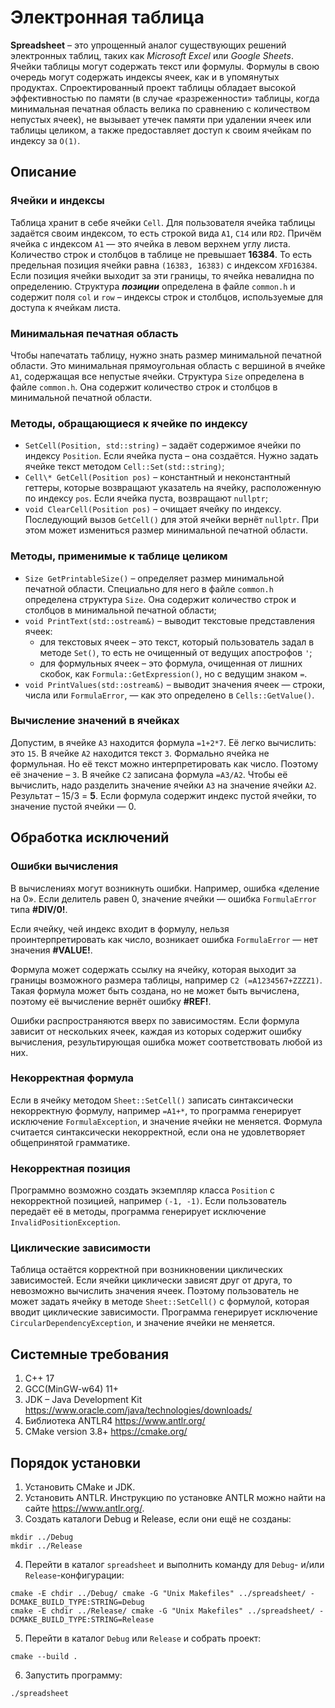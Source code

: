 # Электронная таблица

**Spreadsheet** – это упрощенный аналог существующих решений электронных таблиц, таких как *Microsoft Excel* или *Google Sheets*. Ячейки таблицы могут содержать текст или формулы. Формулы в свою очередь могут содержать индексы ячеек, как и в упомянутых продуктах. Спроектированный проект таблицы обладает высокой эффективностью по памяти (в случае «разреженности» таблицы, когда минимальная печатная область велика по сравнению с количеством непустых ячеек), не вызывает утечек памяти при удалении ячеек или таблицы целиком, а также предоставляет доступ к своим ячейкам по индексу за `О(1)`.

## Описание

### Ячейки и индексы

Таблица хранит в себе ячейки `Cell`. Для пользователя ячейка таблицы задаётся своим индексом, то есть строкой вида `А1`, `С14` или `RD2`. Причём ячейка с индексом `А1` — это ячейка в левом верхнем углу листа.
Количество строк и столбцов в таблице не превышает **16384**. То есть предельная позиция ячейки равна `(16383, 16383)` с индексом `XFD16384`. Если позиция ячейки выходит за эти границы, то ячейка невалидна по определению. Структура ***позиции*** определена в файле `common.h` и содержит поля `col` и `row` – индексы строк и столбцов, используемые для доступа к ячейкам листа.

### Минимальная печатная область

Чтобы напечатать таблицу, нужно знать размер минимальной печатной области. Это минимальная прямоугольная область с вершиной в ячейке `A1`, содержащая все непустые ячейки.
Структура `Size` определена в файле `common.h`. Она содержит количество строк и столбцов в минимальной печатной области.

### Методы, обращающиеся к ячейке по индексу

* `SetCell(Position, std::string)` – задаёт содержимое ячейки по индексу `Position`. Если ячейка пуста – она создаётся. Нужно задать ячейке текст методом `Cell::Set(std::string)`;
* `Cell\* GetCell(Position pos)` – константный и неконстантный геттеры, которые возвращают указатель на ячейку, расположенную по индексу `pos`. Если ячейка пуста, возвращают `nullptr`;
* `void ClearCell(Position pos)` – очищает ячейку по индексу. Последующий вызов `GetCell()` для этой ячейки вернёт `nullptr`. При этом может измениться размер минимальной печатной области.

### Методы, применимые к таблице целиком

* `Size GetPrintableSize()` – определяет размер минимальной печатной области. Специально для него в файле `common.h` определена структура `Size`. Она содержит количество строк и столбцов в минимальной печатной области;
* `void PrintText(std::ostream&)` – выводит текстовые представления ячеек:
	* для текстовых ячеек – это текст, который пользователь задал в методе `Set()`, то есть не очищенный от ведущих апострофов `'`;
	* для формульных ячеек – это формула, очищенная от лишних скобок, как `Formula::GetExpression()`, но с ведущим знаком `=`.
* `void PrintValues(std::ostream&)` – выводит значения ячеек — строки, числа или `FormulaError`, — как это определено в `Cells::GetValue()`.

### Вычисление значений в ячейках

Допустим, в ячейке `А3` находится формула `=1+2*7`. Её легко вычислить: это `15`. В ячейке `A2` находится текст `3`. Формально ячейка не формульная. Но её текст можно интерпретировать как число. Поэтому её значение – `3`. В ячейке `С2` записана формула `=A3/A2`. Чтобы её вычислить, надо разделить значение ячейки `А3` на значение ячейки `А2`. Результат – 15/3 = **5**.
Если формула содержит индекс пустой ячейки, то значение пустой ячейки — 0.

## Обработка исключений

### Ошибки вычисления

В вычислениях могут возникнуть ошибки. Например, ошибка «деление на 0». Если делитель равен 0, значение ячейки — ошибка `FormulaError` типа **#DIV/0!**.

Если ячейку, чей индекс входит в формулу, нельзя проинтерпретировать как число, возникает ошибка `FormulaError` — нет значения **#VALUE!**.

Формула может содержать ссылку на ячейку, которая выходит за границы возможного размера таблицы, например `С2 (=А1234567+ZZZZ1)`. Такая формула может быть создана, но не может быть вычислена, поэтому её вычисление вернёт ошибку **#REF!**.

Ошибки распространяются вверх по зависимостям. Если формула зависит от нескольких ячеек, каждая из которых содержит ошибку вычисления, результирующая ошибка может соответствовать любой из них.

### Некорректная формула

Если в ячейку методом `Sheet::SetCell()` записать синтаксически некорректную формулу, например `=A1+*`, то программа генерирует исключение `FormulaException`, и значение ячейки не меняется. Формула считается синтаксически некорректной, если она не удовлетворяет общепринятой грамматике.

### Некорректная позиция

Программно возможно создать экземпляр класса `Position` c некорректной позицией, например `(-1, -1)`. Если пользователь передаёт её в методы, программа генерирует исключение `InvalidPositionException`.

### Циклические зависимости

Таблица остаётся корректной при возникновении циклических зависимостей. Если ячейки циклически зависят друг от друга, то невозможно вычислить значения ячеек. Поэтому пользователь не может задать ячейку в методе `Sheet::SetCell()` с формулой, которая вводит циклические зависимости. Программа генерирует исключение `CircularDependencyException`, и значение ячейки не меняется.

## Системные требования
1. С++ 17
2. GCC(MinGW-w64) 11+
3. JDK – Java Development Kit https://www.oracle.com/java/technologies/downloads/
4. Библиотека ANTLR4 https://www.antlr.org/
5. CMake version 3.8+ https://cmake.org/

## Порядок установки

1. Установить CMake и JDK.
2. Установить ANTLR. Инструкцию по установке ANTLR можно найти на сайте https://www.antlr.org/.
3. Создать каталоги Debug и Release, если они ещё не созданы:

```
mkdir ../Debug
mkdir ../Release
```

4. Перейти в каталог `spreadsheet` и выполнить команду для `Debug`- и/или `Release`-конфигурации:

```
cmake -E chdir ../Debug/ cmake -G "Unix Makefiles" ../spreadsheet/ -DCMAKE_BUILD_TYPE:STRING=Debug
cmake -E chdir ../Release/ cmake -G "Unix Makefiles" ../spreadsheet/ -DCMAKE_BUILD_TYPE:STRING=Release 
```

5. Перейти в каталог `Debug` или `Release` и собрать проект:

```
cmake --build .
```

6. Запустить программу:

```
./spreadsheet
```
